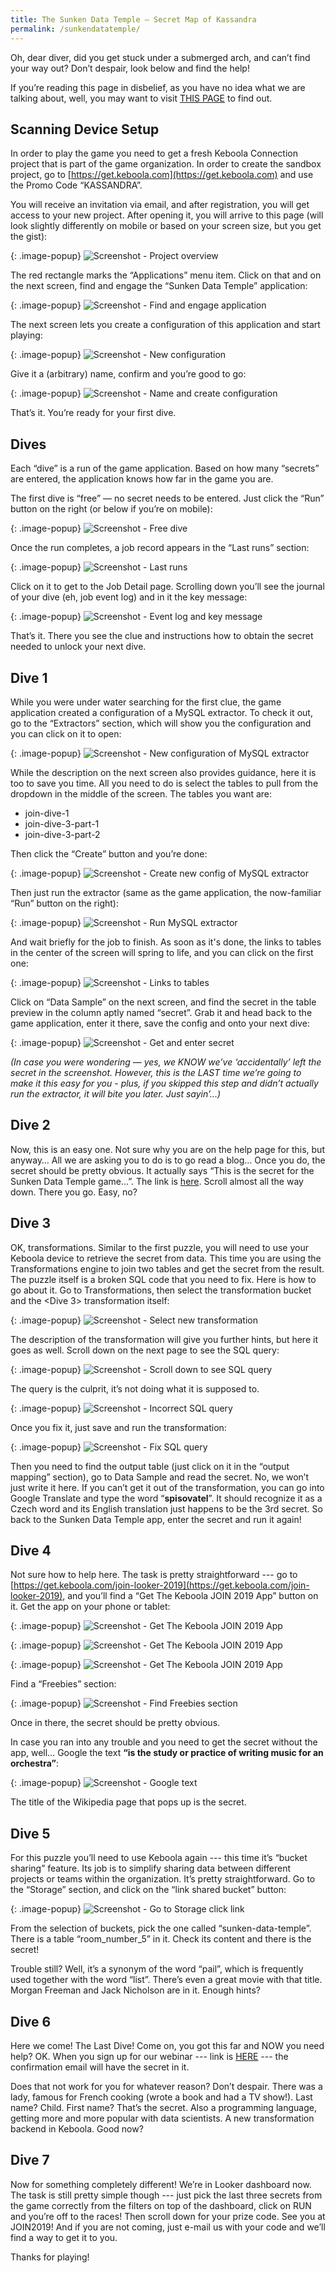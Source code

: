```yaml
---
title: The Sunken Data Temple — Secret Map of Kassandra
permalink: /sunkendatatemple/
---
```


Oh, dear diver, did you get stuck under a submerged arch, and can’t find your way out? Don’t despair, look below and find the help!

If you’re reading this page in disbelief, as you have no idea what we are talking about, 
well, you may want to visit [THIS PAGE](https://get.keboola.com/sunkendatatemple/) to find out.

## Scanning Device Setup
In order to play the game you need to get a fresh Keboola Connection project that is part of the game organization. 
In order to create the sandbox project, go to [https://get.keboola.com](https://get.keboola.com) and use the Promo Code “KASSANDRA”.

You will receive an invitation via email, and after registration, you will get access to your new project. After opening it, 
you will arrive to this page (will look slightly differently on mobile or based on your screen size, but you get the gist):

{: .image-popup}
![Screenshot - Project overview](/sunkendatatemple/01-project-overview.png)

The red rectangle marks the “Applications” menu item. Click on that and on the next screen, find and engage the “Sunken Data Temple” application:

{: .image-popup}
![Screenshot - Find and engage application](/sunkendatatemple/02-application.png)

The next screen lets you create a configuration of this application and start playing:

{: .image-popup}
![Screenshot - New configuration](/sunkendatatemple/03-new-configuration.png)

Give it a (arbitrary) name, confirm and you’re good to go:

{: .image-popup}
![Screenshot - Name and create configuration](/sunkendatatemple/04-name-configuration.png)

That’s it. You’re ready for your first dive.

## Dives
Each “dive” is a run of the game application. Based on how many “secrets” are entered, the application knows how far in the game you are.

The first dive is “free” — no secret needs to be entered. Just click the “Run” button on the right (or below if you’re on mobile):

{: .image-popup}
![Screenshot - Free dive](/sunkendatatemple/05-free-dive.png)

Once the run completes, a job record appears in the “Last runs” section:

{: .image-popup}
![Screenshot - Last runs](/sunkendatatemple/06-last-runs.png)

Click on it to get to the Job Detail page. Scrolling down you’ll see the journal of your dive (eh, job event log) and in it the key message:

{: .image-popup}
![Screenshot - Event log and key message](/sunkendatatemple/07-event-log.png)

That’s it. There you see the clue and instructions how to obtain the secret needed to unlock your next dive.

## Dive 1
While you were under water searching for the first clue, the game application created a configuration of a MySQL extractor. 
To check it out, go to the “Extractors” section, which will show you the configuration and you can click on it to open:

{: .image-popup}
![Screenshot - New configuration of MySQL extractor](/sunkendatatemple/08-mysql-extractor.png)

While the description on the next screen also provides guidance, here it is too to save you time. 
All you need to do is select the tables to pull from the dropdown in the middle of the screen. The tables you want are:

- join-dive-1
- join-dive-3-part-1
- join-dive-3-part-2

Then click the “Create” button and you’re done:

{: .image-popup}
![Screenshot - Create new config of MySQL extractor](/sunkendatatemple/09-create-mysql-extractor.png)

Then just run the extractor (same as the game application, the now-familiar “Run” button on the right):

{: .image-popup}
![Screenshot - Run MySQL extractor](/sunkendatatemple/10-run-mysql-extractor.png)

And wait briefly for the job to finish. As soon as it's done, the links to tables in the center of the screen will spring to life, 
and you can click on the first one:

{: .image-popup}
![Screenshot - Links to tables](/sunkendatatemple/11-links-to-tables.png)

Click on “Data Sample” on the next screen, and find the secret in the table preview in the column aptly named “secret”. 
Grab it and head back to the game application, enter it there, save the config and onto your next dive:

{: .image-popup}
![Screenshot - Get and enter secret](/sunkendatatemple/12-get-secret.png)

*(In case you were wondering — yes, we KNOW we’ve ‘accidentally’ left the secret in the screenshot. 
However, this is the LAST time we’re going to make it this easy for you - plus, if you skipped this step and 
didn’t actually run the extractor, it will bite you later. Just sayin’...)*

## Dive 2
Now, this is an easy one. Not sure why you are on the help page for this, but anyway… 
All we are asking you to do is to go read a blog… Once you do, the secret should be pretty obvious. 
It actually says “This is the secret for the Sunken Data Temple game…”. 
The link is [here](https://blog.keboola.com/data-ops-and-automation). 
Scroll almost all the way down. There you go. Easy, no?

## Dive 3

OK, transformations. Similar to the first puzzle, you will need to use your Keboola device to retrieve the secret from data. 
This time you are using the Transformations engine to join two tables and get the secret from the result. 
The puzzle itself is a broken SQL code that you need to fix. Here is how to go about it. Go to Transformations, 
then select the <Sunken Data Temple> transformation bucket and the <Dive 3> transformation itself:

{: .image-popup}
![Screenshot - Select new transformation](/sunkendatatemple/13-select-transformation.png)

The description of the transformation will give you further hints, but here it goes as well. 
Scroll down on the next page to see the SQL query:

{: .image-popup}
![Screenshot - Scroll down to see SQL query](/sunkendatatemple/14-scroll-down.png)

The query is the culprit, it’s not doing what it is supposed to.

{: .image-popup}
![Screenshot - Incorrect SQL query](/sunkendatatemple/15-query.png)

Once you fix it, just save and run the transformation:

{: .image-popup}
![Screenshot - Fix SQL query](/sunkendatatemple/16-fix-query.png)

Then you need to find the output table (just click on it in the “output mapping” section), go to Data Sample and read the secret. 
No, we won’t just write it here. If you can’t get it out of the transformation, you can go into Google Translate and type the word
“**spisovatel**”. It should recognize it as a Czech word and its English translation just happens to be the 3rd secret. 
So back to the Sunken Data Temple app, enter the secret and run it again!

## Dive 4
Not sure how to help here. The task is pretty straightforward --- 
go to [https://get.keboola.com/join-looker-2019](https://get.keboola.com/join-looker-2019), 
and you’ll find a “Get The Keboola JOIN 2019 App” button on it. Get the app on your phone or tablet:

{: .image-popup}
![Screenshot - Get The Keboola JOIN 2019 App](/sunkendatatemple/17-get-app.png)

{: .image-popup}
![Screenshot - Get The Keboola JOIN 2019 App](/sunkendatatemple/18-get-app.png)

{: .image-popup}
![Screenshot - Get The Keboola JOIN 2019 App](/sunkendatatemple/19-get-app.png)

Find a “Freebies” section:

{: .image-popup}
![Screenshot - Find Freebies section](/sunkendatatemple/20-freebies.png)

Once in there, the secret should be pretty obvious.

In case you ran into any trouble and you need to get the secret without the app, well… 
Google the text **“is the study or practice of writing music for an orchestra”**:

{: .image-popup}
![Screenshot - Google text](/sunkendatatemple/21-google-text.png)

The title of the Wikipedia page that pops up is the secret.

## Dive 5
For this puzzle you’ll need to use Keboola again --- this time it’s “bucket sharing” feature. 
Its job is to simplify sharing data between different projects or teams within the organization. 
It’s pretty straightforward. Go to the “Storage” section, and click on the “link shared bucket” button:

{: .image-popup}
![Screenshot - Go to Storage click link](/sunkendatatemple/22-storage.png)

From the selection of buckets, pick the one called “sunken-data-temple”. There is a table “room_number_5” in it. 
Check its content and there is the secret!

Trouble still? Well, it’s a synonym of the word “pail”, which is frequently used together with the word “list”. 
There’s even a great movie with that title. Morgan Freeman and Jack Nicholson are in it. Enough hints?

## Dive 6
Here we come! The Last Dive! Come on, you got this far and NOW you need help? OK. 
When you sign up for our webinar --- link is [HERE](https://keboola.zoom.us/webinar/register/WN_fVv4mF18QZu7unjUWFVX1g) 
--- the confirmation email will have the secret in it.

Does that not work for you for whatever reason? Don’t despair. There was a lady, famous for French cooking 
(wrote a book and had a TV show!). Last name? Child. First name? That’s the secret. 
Also a programming language, getting more and more popular with data scientists. A new transformation backend in Keboola. Good now?

## Dive 7
Now for something completely different! We’re in Looker dashboard now. The task is still pretty simple though 
--- just pick the last three secrets from the game correctly from the filters on top of the dashboard, click on RUN and 
you’re off to the races! Then scroll down for your prize code. See you at JOIN2019! And if you are not coming, 
just e-mail us with your code and we’ll find a way to get it to you. 

Thanks for playing!




